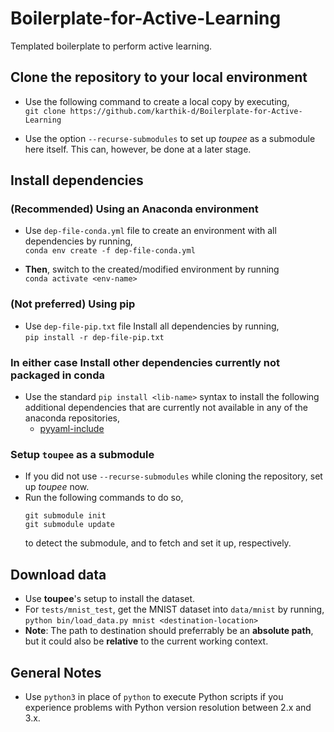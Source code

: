 # Boilerplate-for-Active-Learning

Templated boilerplate to perform active learning.


## Clone the repository to your local environment

- Use the following command to create a local copy by executing,   
`git clone https://github.com/karthik-d/Boilerplate-for-Active-Learning`

- Use the option `--recurse-submodules` to set up *toupee* as a submodule here itself. This can, however, be done at a later stage.

## Install dependencies

### **(Recommended)** Using an Anaconda environment
- Use `dep-file-conda.yml` file to create an environment with all dependencies by running,   
`conda env create -f dep-file-conda.yml`

- **Then**, switch to the created/modified environment by running   
`conda activate <env-name>`

### **(Not preferred)** Using pip
- Use `dep-file-pip.txt` file Install all dependencies by running,      
  `pip install -r dep-file-pip.txt`
  
### **In either case** Install other dependencies currently not packaged in conda
- Use the standard `pip install <lib-name>` syntax to install the following additional dependencies that are currently not available in any of the anaconda repositories,
  - [pyyaml-include](https://pypi.org/project/pyyaml-include/)
  
### Setup `toupee` as a submodule
- If you did not use `--recurse-submodules` while cloning the repository, set up *toupee* now.
- Run the following commands to do so,
  ```
  git submodule init     
  git submodule update   
  ```
  to detect the submodule, and to fetch and set it up, respectively.

## Download data
- Use **toupee**'s setup to install the dataset.
- For `tests/mnist_test`, get the MNIST dataset into `data/mnist` by running,   
  `python bin/load_data.py mnist <destination-location>`
- **Note**: The path to destination should preferrably be an **absolute path**, but it could also be **relative** to the current working context.


## General Notes

- Use `python3` in place of `python` to execute Python scripts if you experience problems with Python version resolution between 2.x and 3.x.
